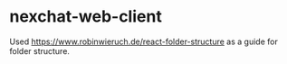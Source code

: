 # nexchat-web-client

Used https://www.robinwieruch.de/react-folder-structure as a guide for folder structure.